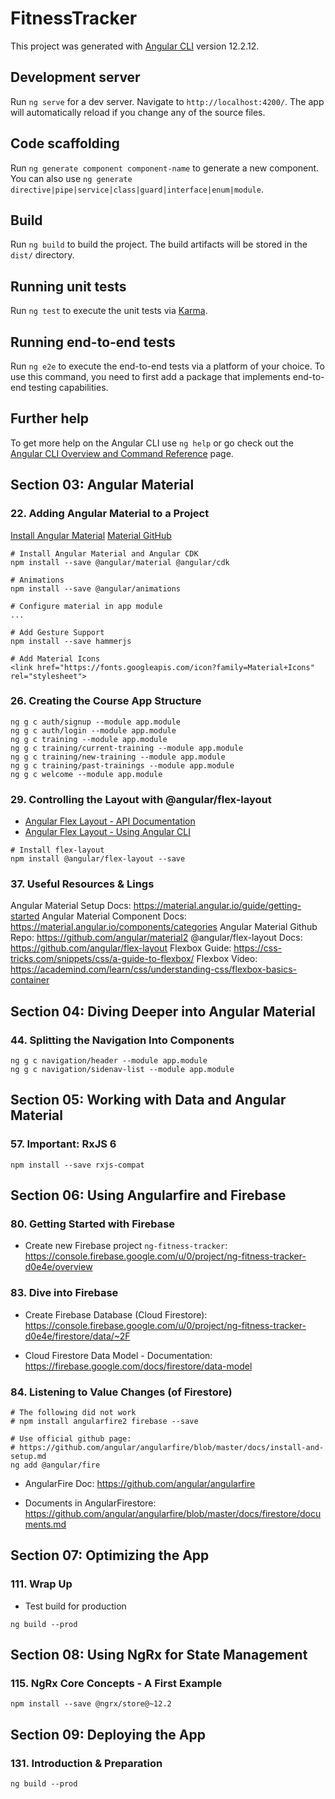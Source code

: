 # FitnessTracker

This project was generated with [Angular CLI](https://github.com/angular/angular-cli) version 12.2.12.

## Development server

Run `ng serve` for a dev server. Navigate to `http://localhost:4200/`. The app will automatically reload if you change any of the source files.

## Code scaffolding

Run `ng generate component component-name` to generate a new component. You can also use `ng generate directive|pipe|service|class|guard|interface|enum|module`.

## Build

Run `ng build` to build the project. The build artifacts will be stored in the `dist/` directory.

## Running unit tests

Run `ng test` to execute the unit tests via [Karma](https://karma-runner.github.io).

## Running end-to-end tests

Run `ng e2e` to execute the end-to-end tests via a platform of your choice. To use this command, you need to first add a package that implements end-to-end testing capabilities.

## Further help

To get more help on the Angular CLI use `ng help` or go check out the [Angular CLI Overview and Command Reference](https://angular.io/cli) page.

## Section 03: Angular Material

### 22. Adding Angular Material to a Project

[Install Angular Material](https://material.angular.io/guide/getting-started)
[Material GitHub](https://github.com/angular/components)


```
# Install Angular Material and Angular CDK
npm install --save @angular/material @angular/cdk

# Animations
npm install --save @angular/animations

# Configure material in app module
...

# Add Gesture Support
npm install --save hammerjs

# Add Material Icons
<link href="https://fonts.googleapis.com/icon?family=Material+Icons" rel="stylesheet">

```
### 26. Creating the Course App Structure

```
ng g c auth/signup --module app.module
ng g c auth/login --module app.module
ng g c training --module app.module
ng g c training/current-training --module app.module
ng g c training/new-training --module app.module
ng g c training/past-trainings --module app.module
ng g c welcome --module app.module
```

### 29. Controlling the Layout with @angular/flex-layout

* [Angular Flex Layout - API Documentation](https://github.com/angular/flex-layout/wiki/API-Documentation)
* [Angular Flex Layout - Using Angular CLI](https://github.com/angular/flex-layout/wiki/Using-Angular-CLI)

```
# Install flex-layout
npm install @angular/flex-layout --save
```

### 37. Useful Resources & Lings

Angular Material Setup Docs: https://material.angular.io/guide/getting-started
Angular Material Component Docs: https://material.angular.io/components/categories
Angular Material Github Repo: https://github.com/angular/material2
@angular/flex-layout Docs: https://github.com/angular/flex-layout
Flexbox Guide: https://css-tricks.com/snippets/css/a-guide-to-flexbox/
Flexbox Video: https://academind.com/learn/css/understanding-css/flexbox-basics-container

## Section 04: Diving Deeper into Angular Material

### 44. Splitting the Navigation Into Components

```
ng g c navigation/header --module app.module
ng g c navigation/sidenav-list --module app.module
```

## Section 05: Working with Data and Angular Material

### 57. Important: RxJS 6

```
npm install --save rxjs-compat
```

## Section 06: Using Angularfire and Firebase

### 80. Getting Started with Firebase

* Create new Firebase project `ng-fitness-tracker`:
https://console.firebase.google.com/u/0/project/ng-fitness-tracker-d0e4e/overview

### 83. Dive into Firebase

* Create Firebase Database (Cloud Firestore):
https://console.firebase.google.com/u/0/project/ng-fitness-tracker-d0e4e/firestore/data/~2F

* Cloud Firestore Data Model - Documentation:
https://firebase.google.com/docs/firestore/data-model

### 84. Listening to Value Changes (of Firestore)

```
# The following did not work
# npm install angularfire2 firebase --save

# Use official github page:
# https://github.com/angular/angularfire/blob/master/docs/install-and-setup.md
ng add @angular/fire

```

* AngularFire Doc:
https://github.com/angular/angularfire

* Documents in AngularFirestore:
https://github.com/angular/angularfire/blob/master/docs/firestore/documents.md


## Section 07: Optimizing the App

### 111. Wrap Up

* Test build for production

```
ng build --prod
```

## Section 08: Using NgRx for State Management

### 115. NgRx Core Concepts - A First Example

```
npm install --save @ngrx/store@~12.2
```

## Section 09: Deploying the App

### 131. Introduction & Preparation

``` 
ng build --prod
```
